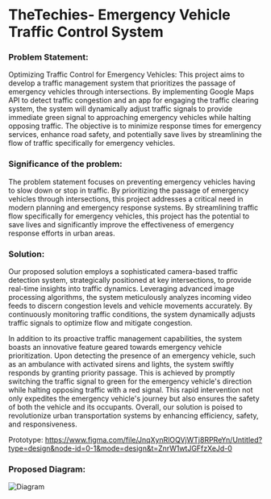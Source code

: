 # TheTechies- Emergency Vehicle Traffic Control System

### Problem Statement: 
Optimizing Traffic Control for Emergency Vehicles:  This project aims to develop a traffic management system that prioritizes the passage of emergency vehicles through intersections. By implementing Google Maps API to detect traffic congestion and an app for engaging the traffic clearing system, the system will dynamically adjust traffic signals to provide immediate green signal to approaching emergency vehicles while halting opposing traffic. The objective is to minimize response times for emergency services, enhance road safety, and potentially save lives by streamlining the flow of traffic specifically for emergency vehicles.

### Significance of the problem:
The problem statement focuses on preventing emergency vehicles having to slow down or stop in traffic. By prioritizing the passage of emergency vehicles through intersections, this project addresses a critical need in modern planning and emergency response systems. By streamlining traffic flow specifically for emergency vehicles, this project has the potential to save lives and significantly improve the effectiveness of emergency response efforts in urban areas.

### Solution:
Our proposed solution employs a sophisticated camera-based traffic detection system, strategically positioned at key intersections, to provide real-time insights into traffic dynamics. Leveraging advanced image processing algorithms, the system meticulously analyzes incoming video feeds to discern congestion levels and vehicle movements accurately. By continuously monitoring traffic conditions, the system dynamically adjusts traffic signals to optimize flow and mitigate congestion.

In addition to its proactive traffic management capabilities, the system boasts an innovative feature geared towards emergency vehicle prioritization. Upon detecting the presence of an emergency vehicle, such as an ambulance with activated sirens and lights, the system swiftly responds by granting priority passage. This is achieved by promptly switching the traffic signal to green for the emergency vehicle's direction while halting opposing traffic with a red signal. This rapid intervention not only expedites the emergency vehicle's journey but also ensures the safety of both the vehicle and its occupants.
Overall, our solution is poised to revolutionize urban transportation systems by enhancing efficiency, safety, and responsiveness.


Prototype: https://www.figma.com/file/JnqXynRlOQVjWTj8RPReYn/Untitled?type=design&node-id=0-1&mode=design&t=ZnrW1wtJGFfzXeJd-0
### Proposed Diagram:

![Diagram](https://github.com/s-sukriti/TheTechies/blob/main/images/ambulance.png)
